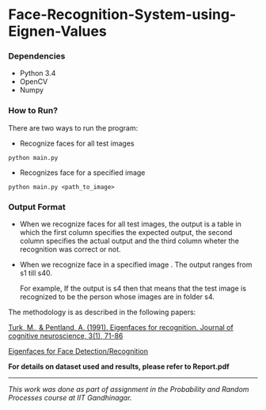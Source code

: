 # Face-Recognition-System-using-Eignen-Values



### Dependencies

- Python 3.4
- OpenCV
- Numpy

### How to Run?

There are two ways to run the program:

- Recognize faces for all test images

```shell
python main.py
```

- Recognizes face for a specified image

```
python main.py <path_to_image>
```



### Output Format

- When we recognize faces for all test images, the output is a table in which the first column specifies the expected output, the second column specifies the actual output and the third column wheter the recognition was correct or not. 

- When we recognize face in a specified image . The output ranges from s1 till s40.

  For example, If the output is s4 then that means that the test image is recognized to be the person whose images are in folder s4.


The methodology is as described in the following papers:

[Turk, M., & Pentland, A. (1991). Eigenfaces for recognition. Journal of cognitive neuroscience, 3(1), 71-86](https://www.mitpressjournals.org/doi/pdf/10.1162/jocn.1991.3.1.71)


[Eigenfaces for Face Detection/Recognition](https://www.cse.unr.edu/~bebis/MathMethods/PCA/case_study_pca1.pdf)

**For details on dataset used and results, please refer to Report.pdf**

---

_This work was done as part of assignment in the Probability and Random Processes course at IIT Gandhinagar._


